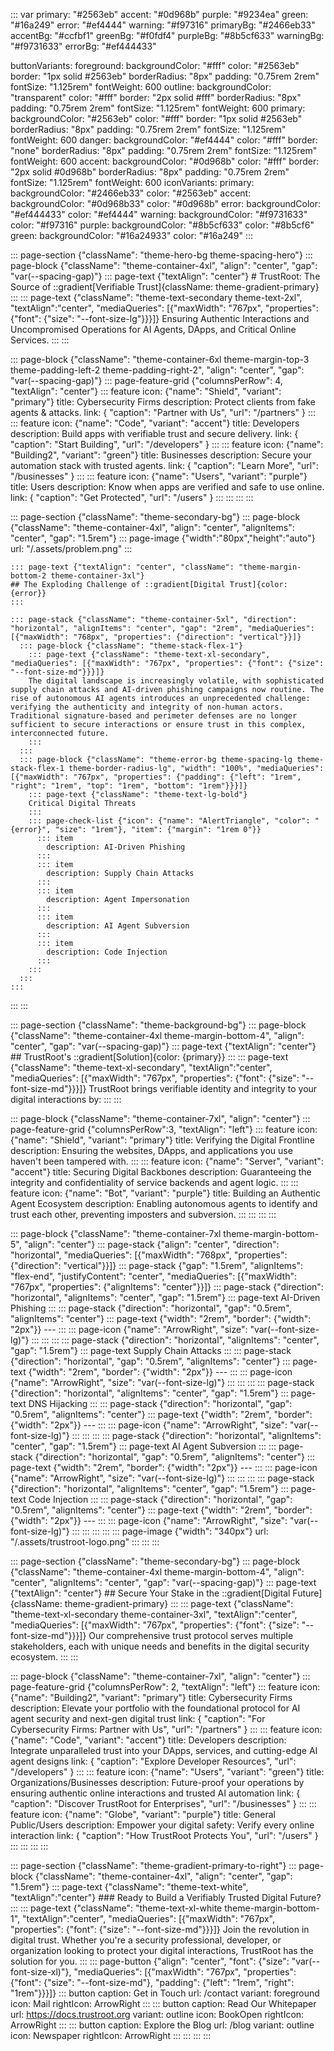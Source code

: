 ::: var
primary: "#2563eb"
accent: "#0d968b"
purple: "#9234ea"
green: "#16a249"
error: "#ef4444"
warning: "#f97316"
primaryBg: "#2466eb33"
accentBg: "#ccfbf1"
greenBg: "#f0fdf4"
purpleBg: "#8b5cf633"
warningBg: "#f9731633"
errorBg: "#ef444433"

buttonVariants:
  foreground:
    backgroundColor: "#fff"
    color: "#2563eb"
    border: "1px solid #2563eb"
    borderRadius: "8px"
    padding: "0.75rem 2rem"
    fontSize: "1.125rem"
    fontWeight: 600
  outline:
    backgroundColor: "transparent"
    color: "#fff"
    border: "2px solid #fff"
    borderRadius: "8px"
    padding: "0.75rem 2rem"
    fontSize: "1.125rem"
    fontWeight: 600
  primary:
    backgroundColor: "#2563eb"
    color: "#fff"
    border: "1px solid #2563eb"
    borderRadius: "8px"
    padding: "0.75rem 2rem"
    fontSize: "1.125rem"
    fontWeight: 600
  danger:
    backgroundColor: "#ef4444"
    color: "#fff"
    border: "none"
    borderRadius: "8px"
    padding: "0.75rem 2rem"
    fontSize: "1.125rem"
    fontWeight: 600
  accent:
    backgroundColor: "#0d968b"
    color: "#fff"
    border: "2px solid #0d968b"
    borderRadius: "8px"
    padding: "0.75rem 2rem"
    fontSize: "1.125rem"
    fontWeight: 600
iconVariants:
  primary:
    backgroundColor: "#2466eb33"
    color: "#2563eb"
  accent:
    backgroundColor: "#0d968b33"
    color: "#0d968b"
  error:
    backgroundColor: "#ef444433"
    color: "#ef4444"
  warning:
    backgroundColor: "#f9731633"
    color: "#f97316"
  purple:
    backgroundColor: "#8b5cf633"
    color: "#8b5cf6"
  green:
    backgroundColor: "#16a24933"
    color: "#16a249"
:::

::: page-section {"className": "theme-hero-bg theme-spacing-hero"}
  ::: page-block {"className": "theme-container-4xl", "align": "center", "gap": "var(--spacing-gap)"}
    ::: page-text {"textAlign": "center"}
    # TrustRoot: The Source of ::gradient[Verifiable Trust]{className: theme-gradient-primary}
    :::
    ::: page-text {"className": "theme-text-secondary theme-text-2xl", "textAlign":"center", "mediaQueries": [{"maxWidth": "767px", "properties": {"font": {"size": "--font-size-lg"}}}]}
    Ensuring Authentic Interactions and Uncompromised Operations for AI Agents, DApps, and Critical Online Services.
    :::
  :::

  ::: page-block {"className": "theme-container-6xl theme-margin-top-3 theme-padding-left-2 theme-padding-right-2", "align": "center", "gap": "var(--spacing-gap)"}
    ::: page-feature-grid {"columnsPerRow": 4, "textAlign": "center"}
      ::: feature
        icon: {"name": "Shield", "variant": "primary"}
        title: Cybersecurity Firms
        description: Protect clients from fake agents & attacks.
        link: { "caption": "Partner with Us", "url": "/partners" }
      :::
      ::: feature
        icon: {"name": "Code", "variant": "accent"}
        title: Developers
        description: Build apps with verifiable trust and secure delivery.
        link: { "caption": "Start Building", "url": "/developers" }
      :::
      ::: feature
        icon: {"name": "Building2", "variant": "green"}
        title: Businesses
        description: Secure your automation stack with trusted agents.
        link: { "caption": "Learn More", "url": "/businesses" }
      :::
      ::: feature
        icon: {"name": "Users", "variant": "purple"}
        title: Users
        description: Know when apps are verified and safe to use online.
        link: { "caption": "Get Protected", "url": "/users" }
      :::
    :::
  :::
:::

::: page-section {"className": "theme-secondary-bg"}
  ::: page-block {"className": "theme-container-4xl", "align": "center", "alignItems": "center", "gap": "1.5rem"}
    ::: page-image {"width":"80px","height":"auto"}
    url: "/.assets/problem.png"
    :::

    ::: page-text {"textAlign": "center", "className": "theme-margin-bottom-2 theme-container-3xl"}
    ## The Exploding Challenge of ::gradient[Digital Trust]{color: {error}}
    :::

    ::: page-stack {"className": "theme-container-5xl", "direction": "horizontal", "alignItems": "center", "gap": "2rem", "mediaQueries": [{"maxWidth": "768px", "properties": {"direction": "vertical"}}]}
      ::: page-block {"className": "theme-stack-flex-1"}
        ::: page-text {"className": "theme-text-xl-secondary", "mediaQueries": [{"maxWidth": "767px", "properties": {"font": {"size": "--font-size-md"}}}]}
        The digital landscape is increasingly volatile, with sophisticated supply chain attacks and AI-driven phishing campaigns now routine. The rise of autonomous AI agents introduces an unprecedented challenge: verifying the authenticity and integrity of non-human actors. Traditional signature-based and perimeter defenses are no longer sufficient to secure interactions or ensure trust in this complex, interconnected future.
        :::
      :::
      ::: page-block {"className": "theme-error-bg theme-spacing-lg theme-stack-flex-1 theme-border-radius-lg", "width": "100%", "mediaQueries": [{"maxWidth": "767px", "properties": {"padding": {"left": "1rem", "right": "1rem", "top": "1rem", "bottom": "1rem"}}}]}
        ::: page-text {"className": "theme-text-lg-bold"}
        Critical Digital Threats
        :::
        ::: page-check-list {"icon": {"name": "AlertTriangle", "color": "{error}", "size": "1rem"}, "item": {"margin": "1rem 0"}}
          ::: item
            description: AI-Driven Phishing
          :::
          ::: item
            description: Supply Chain Attacks
          :::
          ::: item
            description: Agent Impersonation
          :::
          ::: item
            description: AI Agent Subversion
          :::
          ::: item
            description: Code Injection
          :::
        :::
      :::
    :::
  :::
:::


::: page-section {"className": "theme-background-bg"}
  ::: page-block {"className": "theme-container-4xl theme-margin-bottom-4", "align": "center", "gap": "var(--spacing-gap)"}
    ::: page-text {"textAlign": "center"}
    ## TrustRoot's ::gradient[Solution]{color: {primary}}
    :::
    ::: page-text {"className": "theme-text-xl-secondary", "textAlign":"center", "mediaQueries": [{"maxWidth": "767px", "properties": {"font": {"size": "--font-size-md"}}}]}
    TrustRoot brings verifiable identity and integrity to your digital interactions by:
    :::
  :::

  ::: page-block {"className": "theme-container-7xl", "align": "center"}
    ::: page-feature-grid {"columnsPerRow":3, "textAlign": "left"}
      ::: feature
        icon: {"name": "Shield", "variant": "primary"}
        title: Verifying the Digital Frontline
        description: Ensuring the websites, DApps, and applications you use haven't been tampered with.
      :::
      ::: feature
        icon: {"name": "Server", "variant": "accent"}
        title: Securing Digital Backbones
        description: Guaranteeing the integrity and confidentiality of service backends and agent logic.
      :::
      ::: feature
        icon: {"name": "Bot", "variant": "purple"}
        title: Building an Authentic Agent Ecosystem
        description: Enabling autonomous agents to identify and trust each other, preventing imposters and subversion.
      :::
    :::
  :::
:::

::: page-block {"className": "theme-container-7xl theme-margin-bottom-5", "align": "center"}
  ::: page-stack {"align": "center", "direction": "horizontal", "mediaQueries": [{"maxWidth": "768px", "properties": {"direction": "vertical"}}]}
    ::: page-stack {"gap": "1.5rem", "alignItems": "flex-end", "justifyContent": "center", "mediaQueries": [{"maxWidth": "767px", "properties": {"alignItems": "center"}}]}
      ::: page-stack {"direction": "horizontal", "alignItems": "center", "gap": "1.5rem"}
        ::: page-text
        AI-Driven Phishing
        :::
        ::: page-stack {"direction": "horizontal", "gap": "0.5rem", "alignItems": "center"}
          ::: page-text {"width": "2rem", "border": {"width": "2px"}}
          ---
          :::
          ::: page-icon {"name": "ArrowRight", "size": "var(--font-size-lg)"}
          :::
        :::
      :::
      ::: page-stack {"direction": "horizontal", "alignItems": "center", "gap": "1.5rem"}
        ::: page-text
        Supply Chain Attacks
        :::
        ::: page-stack {"direction": "horizontal", "gap": "0.5rem", "alignItems": "center"}
          ::: page-text {"width": "2rem", "border": {"width": "2px"}}
          ---
          :::
          ::: page-icon {"name": "ArrowRight", "size": "var(--font-size-lg)"}
          :::
        :::
      :::
      ::: page-stack {"direction": "horizontal", "alignItems": "center", "gap": "1.5rem"}
        ::: page-text
        DNS Hijacking
        :::
         ::: page-stack {"direction": "horizontal", "gap": "0.5rem", "alignItems": "center"}
          ::: page-text {"width": "2rem", "border": {"width": "2px"}}
          ---
          :::
          ::: page-icon {"name": "ArrowRight", "size": "var(--font-size-lg)"}
          :::
        :::
      :::
      ::: page-stack {"direction": "horizontal", "alignItems": "center", "gap": "1.5rem"}
        ::: page-text
        AI Agent Subversion
        :::
        ::: page-stack {"direction": "horizontal", "gap": "0.5rem", "alignItems": "center"}
          ::: page-text {"width": "2rem", "border": {"width": "2px"}}
          ---
          :::
          ::: page-icon {"name": "ArrowRight", "size": "var(--font-size-lg)"}
          :::
        :::
      :::
      ::: page-stack {"direction": "horizontal", "alignItems": "center", "gap": "1.5rem"}
        ::: page-text
        Code Injection
        :::
        ::: page-stack {"direction": "horizontal", "gap": "0.5rem", "alignItems": "center"}
          ::: page-text {"width": "2rem", "border": {"width": "2px"}}
          ---
          :::
          ::: page-icon {"name": "ArrowRight", "size": "var(--font-size-lg)"}
          :::
        :::
      :::
    :::
    ::: page-image {"width": "340px"}
    url: "/.assets/trustroot-logo.png"
    :::
  :::
:::

::: page-section {"className": "theme-secondary-bg"}
  ::: page-block {"className": "theme-container-4xl theme-margin-bottom-4", "align": "center", "alignItems": "center", "gap": "var(--spacing-gap)"}
    ::: page-text {"textAlign": "center"}
    ## Secure Your Stake in the ::gradient[Digital Future]{className: theme-gradient-primary}
    :::
    ::: page-text {"className": "theme-text-xl-secondary theme-container-3xl", "textAlign":"center", "mediaQueries": [{"maxWidth": "767px", "properties": {"font": {"size": "--font-size-md"}}}]}
    Our comprehensive trust protocol serves multiple stakeholders, each with unique needs and benefits in the digital security ecosystem.
    :::
  :::

  ::: page-block {"className": "theme-container-7xl", "align": "center"}
    ::: page-feature-grid {"columnsPerRow": 2, "textAlign": "left"}
      ::: feature
        icon: {"name": "Building2", "variant": "primary"}
        title: Cybersecurity Firms
        description: Elevate your portfolio with the foundational protocol for AI agent security and next-gen digital trust
        link: { "caption": "For Cybersecurity Firms: Partner with Us", "url": "/partners" }
      :::
      ::: feature
        icon: {"name": "Code", "variant": "accent"}
        title: Developers
        description: Integrate unparalleled trust into your DApps, services, and cutting-edge AI agent designs
        link: { "caption": "Explore Developer Resources", "url": "/developers" }
      :::
      ::: feature
        icon: {"name": "Users", "variant": "green"}
        title: Organizations/Businesses
        description: Future-proof your operations by ensuring authentic online interactions and trusted AI automation
        link: { "caption": "Discover TrustRoot for Enterprises", "url": "/businesses" }
      :::
      ::: feature
        icon: {"name": "Globe", "variant": "purple"}
        title: General Public/Users
        description: Empower your digital safety: Verify every online interaction
        link: { "caption": "How TrustRoot Protects You", "url": "/users" }
      :::
    :::
  :::
:::

::: page-section {"className": "theme-gradient-primary-to-right"}
  ::: page-block {"className": "theme-container-4xl", "align": "center", "gap": "1.5rem"}
    ::: page-text {"className": "theme-text-white", "textAlign":"center"}
    ### Ready to Build a Verifiably Trusted Digital Future?
    :::
    ::: page-text {"className": "theme-text-xl-white theme-margin-bottom-1", "textAlign":"center", "mediaQueries": [{"maxWidth": "767px", "properties": {"font": {"size": "--font-size-md"}}}]}
    Join the revolution in digital trust. Whether you're a security professional, developer, or organization looking to protect your digital interactions, TrustRoot has the solution for you.
    :::
    ::: page-button {"align": "center", "font": {"size": "var(--font-size-xl)"}, "mediaQueries": [{"maxWidth": "767px", "properties": {"font": {"size": "--font-size-md"}, "padding": {"left": "1rem", "right": "1rem"}}}]}
      ::: button
        caption: Get in Touch
        url: /contact
        variant: foreground
        icon: Mail
        rightIcon: ArrowRight
      :::
      ::: button
        caption: Read Our Whitepaper
        url: https://docs.trustroot.org
        variant: outline
        icon: BookOpen
        rightIcon: ArrowRight
      :::
      ::: button
        caption: Explore the Blog
        url: /blog
        variant: outline
        icon: Newspaper
        rightIcon: ArrowRight
      :::
    :::
  :::
:::
